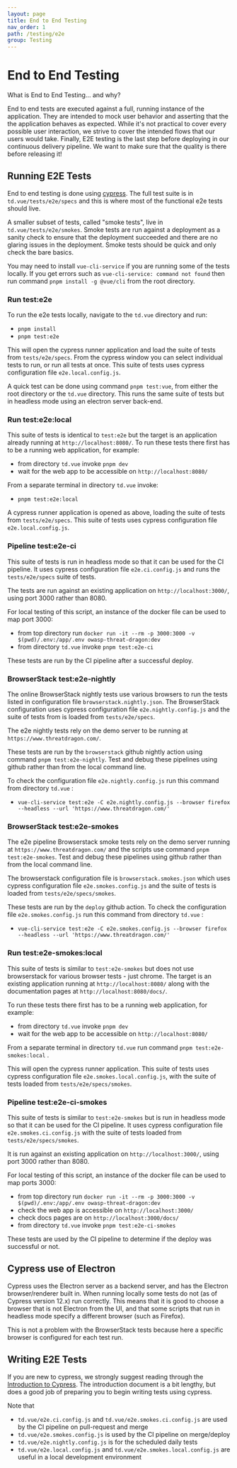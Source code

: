 ```yaml
---
layout: page
title: End to End Testing
nav_order: 1
path: /testing/e2e
group: Testing
---
```


# End to End Testing

<div class="card">
  <div class="card-header">
    What is End to End Testing... and why?
  </div>
  <div class="card-body">
    <p class="card-text">
        End to end tests are executed against a full, running instance of the application.
        They are intended to mock user behavior and asserting that the the application behaves as expected.
        While it's not practical to cover every possible user interaction,
        we strive to cover the intended flows that our users would take.
        Finally, E2E testing is the last step before deploying in our continuous delivery pipeline.
        We want to make sure that the quality is there before releasing it!
    </p>
  </div>
</div>

## Running E2E Tests
End to end testing is done using [cypress](https://www.cypress.io/).
The full test suite is in `td.vue/tests/e2e/specs`
and this is where most of the functional e2e tests should live.

A smaller subset of tests, called "smoke tests", live in `td.vue/tests/e2e/smokes`.
Smoke tests are run against a deployment as a sanity check to ensure that the deployment succeeded
and there are no glaring issues in the deployment.
Smoke tests should be quick and only check the bare basics.

You may need to install `vue-cli-service` if you are running some of the tests locally.
If you get errors such as `vue-cli-service: command not found`
then run command `pnpm install -g @vue/cli` from the root directory.

### Run test:e2e
To run the e2e tests locally, navigate to the `td.vue` directory and run:
- `pnpm install`
- `pnpm test:e2e`

This will open the cypress runner application and load the suite of tests from `tests/e2e/specs`.
From the cypress window you can select individual tests to run, or run all tests at once.
This suite of tests uses cypress configuration file `e2e.local.config.js`.

A quick test can be done using command `pnpm test:vue`,
from either the root directory or the `td.vue` directory.
This runs the same suite of tests but in headless mode using an electron server back-end.

### Run test:e2e:local
This suite of tests is identical to `test:e2e`
but the target is an application already running at `http://localhost:8080/`.
To run these tests there first has to be a running web application, for example:
- from directory `td.vue` invoke `pnpm dev`
- wait for the web app to be accessible on `http://localhost:8080/`

From a separate terminal in directory `td.vue` invoke:
- `pnpm test:e2e:local`

A cypress runner application is opened as above, loading the suite of tests from `tests/e2e/specs`.
This suite of tests uses cypress configuration file `e2e.local.config.js`.

### Pipeline test:e2e-ci
This suite of tests is run in headless mode so that it can be used for the CI pipeline.
It uses cypress configuration file `e2e.ci.config.js` and runs the `tests/e2e/specs` suite of tests.

The tests are run against an existing application on `http://localhost:3000/`,
using port 3000 rather than 8080.

For local testing of this script, an instance of the docker file can be used to map port 3000:
- from top directory run `docker run -it --rm -p 3000:3000 -v $(pwd)/.env:/app/.env owasp-threat-dragon:dev`
- from directory `td.vue` invoke `pnpm test:e2e-ci`

These tests are run by the CI pipeline after a successful deploy.

### BrowserStack test:e2e-nightly
The online BrowserStack nightly tests use various browsers to run the tests
listed in configuration file `browserstack.nightly.json`.
The BrowserStack configuration uses cypress configuration file `e2e.nightly.config.js`
and the suite of tests from is loaded from `tests/e2e/specs`. 

The e2e nightly tests rely on the demo server to be running at `https://www.threatdragon.com/`.

These tests are run by the `browserstack` github nightly action using command `pnpm test:e2e-nightly`.
Test and debug these pipelines using github rather than from the local command line.

To check the configuration file `e2e.nightly.config.js` run this command from directory `td.vue` :

- `vue-cli-service test:e2e -C e2e.nightly.config.js --browser firefox --headless --url 'https://www.threatdragon.com/'`

### BrowserStack test:e2e-smokes
The e2e pipeline Browserstack smoke tests rely on the demo server
running at `https://www.threatdragon.com/` and the scripts use command `pnpm test:e2e-smokes`.
Test and debug these pipelines using github rather than from the local command line.

The browserstack configuration file is `browserstack.smokes.json`
which uses cypress configuration file `e2e.smokes.config.js`
and the suite of tests is loaded from `tests/e2e/specs/smokes`.

These tests are run by the `deploy` github action.
To check the configuration file `e2e.smokes.config.js` run this command from directory `td.vue` :

- `vue-cli-service test:e2e -C e2e.smokes.config.js --browser firefox --headless --url 'https://www.threatdragon.com/'`

### Run test:e2e-smokes:local
This suite of tests is similar to `test:e2e-smokes`
but does not use browserstack for various browser tests - just chrome.
The target is an existing application running at `http://localhost:8080/`
along with the documentation pages at `http://localhost:8080/docs/`.

To run these tests there first has to be a running web application, for example:
- from directory `td.vue` invoke `pnpm dev`
- wait for the web app to be accessible on `http://localhost:8080/`

From a separate terminal in directory `td.vue` run command `pnpm test:e2e-smokes:local` .

This will open the cypress runner application.
This suite of tests uses cypress configuration file `e2e.smokes.local.config.js`,
with the suite of tests loaded from `tests/e2e/specs/smokes`.

### Pipeline test:e2e-ci-smokes
This suite of tests is similar to `test:e2e-smokes`
but is run in headless mode so that it can be used for the CI pipeline.
It uses cypress configuration file `e2e.smokes.ci.config.js`
with the suite of tests loaded from `tests/e2e/specs/smokes`.

It is run against an existing application on `http://localhost:3000/`,
using port 3000 rather than 8080.

For local testing of this script, an instance of the docker file can be used to map ports 3000:
- from top directory run `docker run -it --rm -p 3000:3000 -v $(pwd)/.env:/app/.env owasp-threat-dragon:dev`
- check the web app is accessible on `http://localhost:3000/`
- check docs pages are on `http://localhost:3000/docs/`
- from directory `td.vue` invoke `pnpm test:e2e-ci-smokes`

These tests are used by the CI pipeline to determine if the deploy was successful or not.

## Cypress use of Electron
Cypress uses the Electron server as a backend server, and has the Electron browser/renderer built in.
When running locally some tests do not (as of Cypress version 12.x) run correctly.
This means that it is good to choose a browser that is not Electron from the UI,
and that some scripts that run in headless mode specify a different browser (such as Firefox).

This is not a problem with the BrowserStack tests because here a specific browser is configured for each test run.

## Writing E2E Tests
If you are new to cypress, we strongly suggest reading through the
[Introduction to Cypress](https://docs.cypress.io/guides/core-concepts/introduction-to-cypress).
The introduction document is a bit lengthy,
but does a good job of preparing you to begin writing tests using cypress.

Note that
* `td.vue/e2e.ci.config.js` and `td.vue/e2e.smokes.ci.config.js` are used by the CI pipeline on pull-request and merge
* `td.vue/e2e.smokes.config.js` is used by the CI pipeline on merge/deploy
* `td.vue/e2e.nightly.config.js` is for the scheduled daily tests
* `td.vue/e2e.local.config.js` and `td.vue/e2e.smokes.local.config.js` are useful in a local development environment
